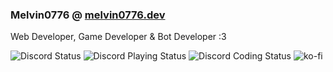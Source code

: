 ### Melvin0776 @ [melvin0776.dev](https://melvin0776.dev)
Web Developer, Game Developer & Bot Developer :3

![Discord Status](https://dev.discordprofiles.me/badge/status/884775862250123305)
![Discord Playing Status](https://dev.discordprofiles.me/badge/playing/884775862250123305)
![Discord Coding Status](https://dev.discordprofiles.me/badge/vscode/884775862250123305)
![ko-fi](https://img.shields.io/badge/support-me-FF5E5B?url=https://melvin0776.dev)
